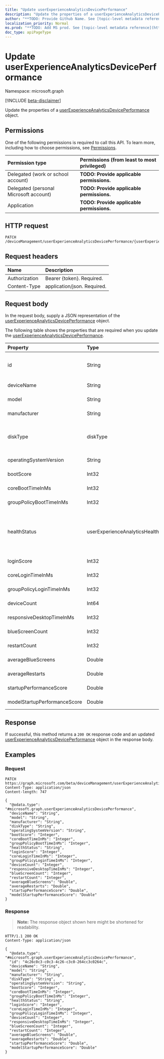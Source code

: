 ```yaml
---
title: "Update userExperienceAnalyticsDevicePerformance"
description: "Update the properties of a userExperienceAnalyticsDevicePerformance object."
author: "**TODO: Provide Github Name. See [topic-level metadata reference](https://msgo.azurewebsites.net/add/document/guidelines/metadata.html#topic-level-metadata)**"
localization_priority: Normal
ms.prod: "**TODO: Add MS prod. See [topic-level metadata reference](https://msgo.azurewebsites.net/add/document/guidelines/metadata.html#topic-level-metadata)**"
doc_type: apiPageType
---
```


# Update userExperienceAnalyticsDevicePerformance
Namespace: microsoft.graph

[!INCLUDE [beta-disclaimer](../../includes/beta-disclaimer.md)]

Update the properties of a [userExperienceAnalyticsDevicePerformance](../resources/intune-userexperienceanalyticsdeviceperformance.md) object.

## Permissions
One of the following permissions is required to call this API. To learn more, including how to choose permissions, see [Permissions](/graph/permissions-reference).

|Permission type|Permissions (from least to most privileged)|
|:---|:---|
|Delegated (work or school account)|**TODO: Provide applicable permissions.**|
|Delegated (personal Microsoft account)|**TODO: Provide applicable permissions.**|
|Application|**TODO: Provide applicable permissions.**|

## HTTP request

<!-- {
  "blockType": "ignored"
}
-->
``` http
PATCH /deviceManagement/userExperienceAnalyticsDevicePerformance/{userExperienceAnalyticsDevicePerformanceId}
```

## Request headers
|Name|Description|
|:---|:---|
|Authorization|Bearer {token}. Required.|
|Content-Type|application/json. Required.|

## Request body
In the request body, supply a JSON representation of the [userExperienceAnalyticsDevicePerformance](../resources/intune-userexperienceanalyticsdeviceperformance.md) object.

The following table shows the properties that are required when you update the [userExperienceAnalyticsDevicePerformance](../resources/intune-userexperienceanalyticsdeviceperformance.md).

|Property|Type|Description|
|:---|:---|:---|
|id|String|**TODO: Add Description** Inherited from [entity](../resources/entity.md)|
|deviceName|String|**TODO: Add Description**|
|model|String|**TODO: Add Description**|
|manufacturer|String|**TODO: Add Description**|
|diskType|diskType|**TODO: Add Description**. Possible values are: `unkown`, `hdd`, `ssd`.|
|operatingSystemVersion|String|**TODO: Add Description**|
|bootScore|Int32|**TODO: Add Description**|
|coreBootTimeInMs|Int32|**TODO: Add Description**|
|groupPolicyBootTimeInMs|Int32|**TODO: Add Description**|
|healthStatus|userExperienceAnalyticsHealthState|**TODO: Add Description**. Possible values are: `unknown`, `insufficientData`, `needsAttention`, `meetingGoals`.|
|loginScore|Int32|**TODO: Add Description**|
|coreLoginTimeInMs|Int32|**TODO: Add Description**|
|groupPolicyLoginTimeInMs|Int32|**TODO: Add Description**|
|deviceCount|Int64|**TODO: Add Description**|
|responsiveDesktopTimeInMs|Int32|**TODO: Add Description**|
|blueScreenCount|Int32|**TODO: Add Description**|
|restartCount|Int32|**TODO: Add Description**|
|averageBlueScreens|Double|**TODO: Add Description**|
|averageRestarts|Double|**TODO: Add Description**|
|startupPerformanceScore|Double|**TODO: Add Description**|
|modelStartupPerformanceScore|Double|**TODO: Add Description**|



## Response

If successful, this method returns a `200 OK` response code and an updated [userExperienceAnalyticsDevicePerformance](../resources/intune-userexperienceanalyticsdeviceperformance.md) object in the response body.

## Examples

### Request
<!-- {
  "blockType": "request",
  "name": "update_userexperienceanalyticsdeviceperformance"
}
-->
``` http
PATCH https://graph.microsoft.com/beta/deviceManagement/userExperienceAnalyticsDevicePerformance/{userExperienceAnalyticsDevicePerformanceId}
Content-Type: application/json
Content-length: 747

{
  "@odata.type": "#microsoft.graph.userExperienceAnalyticsDevicePerformance",
  "deviceName": "String",
  "model": "String",
  "manufacturer": "String",
  "diskType": "String",
  "operatingSystemVersion": "String",
  "bootScore": "Integer",
  "coreBootTimeInMs": "Integer",
  "groupPolicyBootTimeInMs": "Integer",
  "healthStatus": "String",
  "loginScore": "Integer",
  "coreLoginTimeInMs": "Integer",
  "groupPolicyLoginTimeInMs": "Integer",
  "deviceCount": "Integer",
  "responsiveDesktopTimeInMs": "Integer",
  "blueScreenCount": "Integer",
  "restartCount": "Integer",
  "averageBlueScreens": "Double",
  "averageRestarts": "Double",
  "startupPerformanceScore": "Double",
  "modelStartupPerformanceScore": "Double"
}
```


### Response
>**Note:** The response object shown here might be shortened for readability.
<!-- {
  "blockType": "response",
  "truncated": true
}
-->
``` http
HTTP/1.1 200 OK
Content-Type: application/json

{
  "@odata.type": "#microsoft.graph.userExperienceAnalyticsDevicePerformance",
  "id": "4c26c0c3-c0c3-4c26-c3c0-264cc3c0264c",
  "deviceName": "String",
  "model": "String",
  "manufacturer": "String",
  "diskType": "String",
  "operatingSystemVersion": "String",
  "bootScore": "Integer",
  "coreBootTimeInMs": "Integer",
  "groupPolicyBootTimeInMs": "Integer",
  "healthStatus": "String",
  "loginScore": "Integer",
  "coreLoginTimeInMs": "Integer",
  "groupPolicyLoginTimeInMs": "Integer",
  "deviceCount": "Integer",
  "responsiveDesktopTimeInMs": "Integer",
  "blueScreenCount": "Integer",
  "restartCount": "Integer",
  "averageBlueScreens": "Double",
  "averageRestarts": "Double",
  "startupPerformanceScore": "Double",
  "modelStartupPerformanceScore": "Double"
}
```

